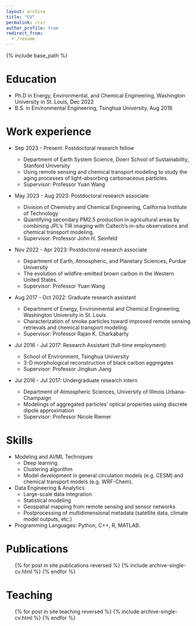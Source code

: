 ```yaml
---
layout: archive
title: "CV"
permalink: /cv/
author_profile: true
redirect_from:
  - /resume
---
```


{% include base_path %}

Education
======
* Ph.D in Energy, Environmental, and Chemical Engineering, Washington University in St. Louis, Dec 2022
* B.S. in Environmental Engineering, Tsinghua University, Aug 2016

Work experience
======
* Sep 2023 - Present: Postdoctoral research fellow
  * Department of Earth System Science, Doerr School of Sustainability, Stanford University
  * Using remote sensing and chemical transport modeling to study the aging processes of light-absorbing carbonaceous particles.
  * Supervisor: Professor Yuan Wang

* May 2023 - Aug 2023: Postdoctoral research associate
  * Division of Chemistry and Chemical Engineering, California Institute of Technology
  * Quantifying secondary PM2.5 production in agricultural areas by combining JPL’s TIR imaging with Caltech’s in-situ observations and chemical transport modeling.
  * Supervisor: Professor John H. Seinfeld

* Nov 2022 - Apr 2023: Postdoctoral research associate
  * Department of Earth, Atmospheric, and Planetary Sciences, Purdue University
  * The evolution of wildfire-emitted brown carbon in the Western United States.
  * Supervisor: Professor Yuan Wang

* Aug 2017 - Oct 2022: Graduate research assistant
  * Department of Energy, Environmental and Chemical Engineering, Washington University in St. Louis
  * Characterization of smoke particles toward improved remote sensing retrievals and chemical transport modeling.
  * Supervisor: Professor Rajan K. Charkabarty

* Jul 2016 - Jul 2017: Research Assistant (full-time employment)
  * School of Environment, Tsinghua University
  * 3-D morphological reconstruction of black carbon aggregates
  * Supervisor: Professor Jingkun Jiang

* Jul 2016 - Jul 2017: Undergraduate research intern
  * Department of Atmospheric Sciences, University of Illinois Urbana-Champaign
  * Modelings of aggregated particles’ optical properties using discrete dipole approximation
  * Supervisor: Professor Nicole Riemer

Skills
======
* Modeling and AI/ML Techniques
  * Deep learning
  * Clustering algorithm
  * Model development in general circulation models (e.g. CESM) and chemical transport models (e.g. WRF-Chem).
* Data Engineering & Analytics
  * Large-scale data integration
  * Statistical modeling
  * Geospatial mapping from remote sensing and sensor networks
  * Postprocessing of multidimensional metadata (satellite data, climate model outputs, etc.)
* Programming Languages: Python, C++, R, MATLAB.

Publications
======
  <ul>{% for post in site.publications reversed %}
    {% include archive-single-cv.html %}
  {% endfor %}</ul>
  
<!-- Talks
======
  <ul>{% for post in site.talks reversed %}
    {% include archive-single-talk-cv.html  %}
  {% endfor %}</ul> -->
  
Teaching
======
  <ul>{% for post in site.teaching reversed %}
    {% include archive-single-cv.html %}
  {% endfor %}</ul>
  
<!-- Service and leadership
======
* Currently signed in to 43 different slack teams -->
